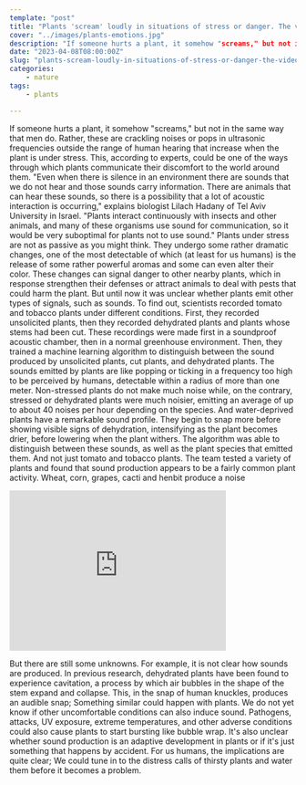 ```yaml
---
template: "post"
title: "Plants 'scream' loudly in situations of stress or danger. The video"
cover: "../images/plants-emotions.jpg"
description: "If someone hurts a plant, it somehow "screams," but not in the same way that men do. Rather, these are crackling noises or pops in ultrasonic frequencies outside the range of human hearing that increase when the plant is under stress."
date: "2023-04-08T08:00:00Z"
slug: "plants-scream-loudly-in-situations-of-stress-or-danger-the-video"
categories: 
    - nature
tags:
    - plants

---
```



If someone hurts a plant, it somehow "screams," but not in the same way that men do. Rather, these are crackling noises or pops in ultrasonic frequencies outside the range of human hearing that increase when the plant is under stress. This, according to experts, could be one of the ways through which plants communicate their discomfort to the world around them. "Even when there is silence in an environment there are sounds that we do not hear and those sounds carry information. There are animals that can hear these sounds, so there is a possibility that a lot of acoustic interaction is occurring," explains biologist Lilach Hadany of Tel Aviv University in Israel. "Plants interact continuously with insects and other animals, and many of these organisms use sound for communication, so it would be very suboptimal for plants not to use sound." Plants under stress are not as passive as you might think. They undergo some rather dramatic changes, one of the most detectable of which (at least for us humans) is the release of some rather powerful aromas and some can even alter their color. These changes can signal danger to other nearby plants, which in response strengthen their defenses or attract animals to deal with pests that could harm the plant. But until now it was unclear whether plants emit other types of signals, such as sounds. To find out, scientists recorded tomato and tobacco plants under different conditions. First, they recorded unsolicited plants, then they recorded dehydrated plants and plants whose stems had been cut. These recordings were made first in a soundproof acoustic chamber, then in a normal greenhouse environment. Then, they trained a machine learning algorithm to distinguish between the sound produced by unsolicited plants, cut plants, and dehydrated plants. The sounds emitted by plants are like popping or ticking in a frequency too high to be perceived by humans, detectable within a radius of more than one meter. Non-stressed plants do not make much noise while, on the contrary, stressed or dehydrated plants were much noisier, emitting an average of up to about 40 noises per hour depending on the species. And water-deprived plants have a remarkable sound profile. They begin to snap more before showing visible signs of dehydration, intensifying as the plant becomes drier, before lowering when the plant withers. The algorithm was able to distinguish between these sounds, as well as the plant species that emitted them. And not just tomato and tobacco plants. The team tested a variety of plants and found that sound production appears to be a fairly common plant activity. Wheat, corn, grapes, cacti and henbit produce a noise


<iframe width="380" height="281" src="https://www.youtube.com/embed/rAOOmhFMSok" title="Audio recording of plant sounds" frameborder="0" allow="accelerometer; autoplay; clipboard-write; encrypted-media; gyroscope; picture-in-picture; web-share" allowfullscreen></iframe>


But there are still some unknowns. For example, it is not clear how sounds are produced. In previous research, dehydrated plants have been found to experience cavitation, a process by which air bubbles in the shape of the stem expand and collapse. This, in the snap of human knuckles, produces an audible snap; Something similar could happen with plants. We do not yet know if other uncomfortable conditions can also induce sound. Pathogens, attacks, UV exposure, extreme temperatures, and other adverse conditions could also cause plants to start bursting like bubble wrap. It's also unclear whether sound production is an adaptive development in plants or if it's just something that happens by accident. For us humans, the implications are quite clear; We could tune in to the distress calls of thirsty plants and water them before it becomes a problem.